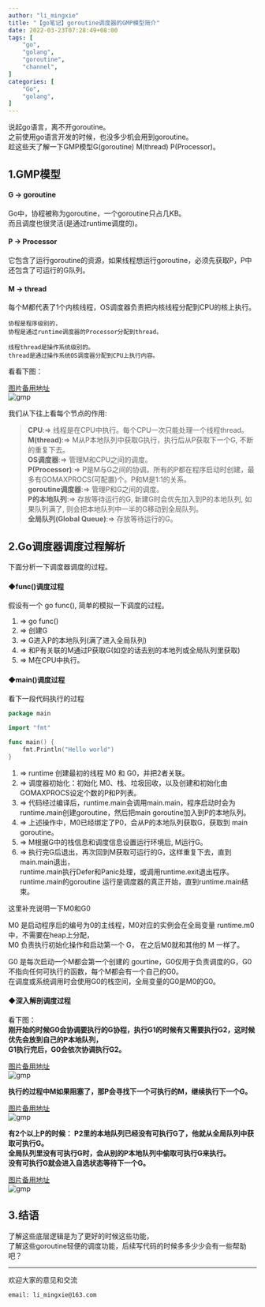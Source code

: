 ```yaml
---
author: "li_mingxie"
title: "【go笔记】goroutine调度器的GMP模型简介"
date: 2022-03-23T07:28:49+08:00
tags: [
    "go",
    "golang",
    "goroutine",
    "channel",
]
categories: [
    "Go",
    "golang",
]
---
```


说起go语言，离不开goroutine。  
之前使用go语言开发的时候，也没多少机会用到goroutine。  
趁这些天了解一下GMP模型G(goroutine) M(thread) P(Processor)。

## 1.GMP模型

#### G -> goroutine

Go中，协程被称为goroutine，一个goroutine只占几KB。  
而且调度也很灵活(是通过runtime调度的)。

#### P -> Processor

它包含了运行goroutine的资源，如果线程想运行goroutine，必须先获取P，P中还包含了可运行的G队列。

#### M -> thread

每个M都代表了1个内核线程，OS调度器负责把内核线程分配到CPU的核上执行。


```
协程是程序级别的，  
协程是通过runtime调度器的Processor分配到thread。

线程thread是操作系统级别的。  
thread是通过操作系统OS调度器分配到CPU上执行内容。  
```

看看下图：

[图片备用地址](https://limingxie.github.io/images/go/goroutine/gmp_1.png)  
![gmp](https://mingxie-blog.oss-cn-beijing.aliyuncs.com/image/go/goroutine/gmp_1.png?x-oss-process=image/resize,w_650,m_lfit)

我们从下往上看每个节点的作用:

> **CPU**:=> 线程是在CPU中执行。每个CPU一次只能处理一个线程thread。  
> **M(thread)**:=> M从P本地队列中获取G执行，执行后从P获取下一个G, 不断的重复下去。  
> **OS调度器**:=> 管理M和CPU之间的调度。  
> **P(Processor)**:=> P是M与G之间的协调。所有的P都在程序启动时创建，最多有GOMAXPROCS(可配置)个。P和M是1:1的关系。  
> **goroutine调度器**:=> 管理P和G之间的调度。  
> **P的本地队列**:=> 存放等待运行的G, 新建G时会优先加入到P的本地队列, 如果队列满了, 则会把本地队列中一半的G移动到全局队列。  
> **全局队列(Global Queue)**:=> 存放等待运行的G。  

## 2.Go调度器调度过程解析

下面分析一下调度器调度的过程。

#### ◆func()调度过程  

假设有一个 go func(), 简单的模拟一下调度的过程。

1. => go func()  
2. => 创建G  
3. => G进入P的本地队列(满了进入全局队列)  
4. => 和P有关联的M通过P获取G(如空的话去别的本地列或全局队列里获取)  
5. => M在CPU中执行。

#### ◆main()调度过程

看下一段代码执行的过程

```go
package main

import "fmt"

func main() {
    fmt.Println("Hello world")
}
```

1. => runtime 创建最初的线程 M0 和 G0，并把2者关联。
2. => 调度器初始化：初始化 M0、栈、垃圾回收，以及创建和初始化由 GOMAXPROCS设定个数的P和P列表。
3. => 代码经过编译后，runtime.main会调用main.main，程序启动时会为runtime.main创建goroutine，然后把main goroutine加入到P的本地队列。
4. => 上述操作中，M0已经绑定了P0，会从P的本地队列获取G，获取到 main goroutine。
5. => M根据G中的栈信息和调度信息设置运行环境后, M运行G。
6. => 执行完G后退出，再次回到M获取可运行的G，这样重复下去，直到main.main退出，  
runtime.main执行Defer和Panic处理，或调用runtime.exit退出程序。  
runtime.main的goroutine 运行是调度器的真正开始，直到runtime.main结束。

这里补充说明一下M0和G0

M0 是启动程序后的编号为0的主线程，M0对应的实例会在全局变量 runtime.m0 中，不需要在heap上分配，  
M0 负责执行初始化操作和启动第一个 G， 在之后M0就和其他的 M 一样了。

G0 是每次启动一个M都会第一个创建的 gourtine，G0仅用于负责调度的G，G0不指向任何可执行的函数，每个M都会有一个自己的G0。  
在调度或系统调用时会使用G0的栈空间，全局变量的G0是M0的G0。

#### ◆深入解剖调度过程

看下图：  
**刚开始的时候G0会协调要执行的G协程，执行G1的时候有又需要执行G2，这时候优先会放到自己的P本地队列，**   
**G1执行完后，G0会依次协调执行G2。**

[图片备用地址](https://limingxie.github.io/images/go/goroutine/goroutine_01.png)  
![gmp](https://mingxie-blog.oss-cn-beijing.aliyuncs.com/image/go/goroutine/goroutine_01.png)

**执行的过程中M如果阻塞了，那P会寻找下一个可执行的M，继续执行下一个G。**  

[图片备用地址](https://limingxie.github.io/images/go/goroutine/goroutine_02.png)  
![gmp](https://mingxie-blog.oss-cn-beijing.aliyuncs.com/image/go/goroutine/goroutine_02.png?x-oss-process=image/resize,w_900,m_lfit)

**有2个以上P的时候：**
**P2里的本地队列已经没有可执行G了，他就从全局队列中获取可执行G。**  
**全局队列里没有可执行G时，会从别的P本地队列中偷取可执行G来执行。**  
**没有可执行G就会进入自选状态等待下一个G。**  

[图片备用地址](https://limingxie.github.io/images/go/goroutine/goroutine_03.png)  
![gmp](https://mingxie-blog.oss-cn-beijing.aliyuncs.com/image/go/goroutine/goroutine_03.png)

## 3.结语

了解这些底层逻辑是为了更好的时候这些功能，  
了解这些goroutine轻便的调度功能，后续写代码的时候多多少少会有一些帮助吧？  

----------------------------------------------
欢迎大家的意见和交流

`email: li_mingxie@163.com`


<!-- 
1、P 的数量： 由启动时环境变量 $GOMAXPROCS 或者是由 runtime 的方法 GOMAXPROCS() 决定。这意味着在程序执行的任意时刻都只有 $GOMAXPROCS 个 goroutine 在同时运行。 2、M 的数量: go 语言本身的限制：go 程序启动时，会设置 M 的最大数量，默认 10000. 但是内核很难支持这么多的线程数，所以这个限制可以忽略。 runtime/debug 中的 SetMaxThreads 函数，设置 M 的最大数量 一个 M 阻塞了，会创建新的 M。 

1、我们通过 go func () 来创建一个 goroutine；
​ 2、有两个存储 G 的队列，一个是局部调度器 P 的本地队列、一个是全局 G 队列。新创建的 G 会先保存在 P 的本地队列中，如果 P 的本地队列已经满了就会保存在全局的队列中；
​ 3、G 只能运行在 M 中，一个 M 必须持有一个 P，M 与 P 是 1：1 的关系。M 会从 P 的本地队列弹出一个可执行状态的 G 来执行，如果 P 的本地队列为空，就会想其他的 MP 组合偷取一个可执行的 G 来执行；
​ 4、一个 M 调度 G 执行的过程是一个循环机制；
​ 5、当 M 执行某一个 G 时候如果发生了 syscall 或则其余阻塞操作，M 会阻塞，如果当前有一些 G 在执行，runtime 会把这个线程 M 从 P 中摘除 (detach)，然后再创建一个新的操作系统的线程 (如果有空闲的线程可用就复用空闲线程) 来服务于这个 P；
​ 6、当 M 系统调用结束时候，这个 G 会尝试获取一个空闲的 P 执行，并放入到这个 P 的本地队列。如果获取不到 P，那么这个线程 M 变成休眠状态， 加入到空闲线程中，然后这个 G 会被放入全局队列中。

package main

import "fmt"

func main() {
    fmt.Println("Hello world")
}
接下来我们来针对上面的代码对调度器里面的结构做一个分析。

也会经历如上图所示的过程：

1.runtime 创建最初的线程 m0 和 goroutine g0，并把 2 者关联。
2.调度器初始化：初始化 m0、栈、垃圾回收，以及创建和初始化由 GOMAXPROCS 个 P 构成的 P 列表。
3.示例代码中的 main 函数是 main.main，runtime 中也有 1 个 main 函数 ——runtime.main，代码经过编译后，runtime.main 会调用 main.main，程序启动时会为 runtime.main 创建 goroutine，称它为 main goroutine 吧，然后把 main goroutine 加入到 P 的本地队列。
4.启动 m0，m0 已经绑定了 P，会从 P 的本地队列获取 G，获取到 main goroutine。
5.G 拥有栈，M 根据 G 中的栈信息和调度信息设置运行环境
6.M 运行 G
7.G 退出，再次回到 M 获取可运行的 G，这样重复下去，直到 main.main 退出，runtime.main 执行 Defer 和 Panic 处理，或调用 runtime.exit 退出程序。
调度器的生命周期几乎占满了一个 Go 程序的一生，runtime.main 的 goroutine 执行之前都是为调度器做准备工作，runtime.main 的 goroutine 运行，才是调度器的真正开始，直到 runtime.main 结束而结束。

-->

